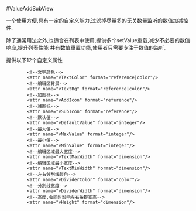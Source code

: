 #ValueAddSubView

一个使用方便,具有一定的自定义能力,过滤掉尽量多的无关数量监听的数值加减控件.

除了通常用法之外,也适合在列表中使用,提供多个setValue重载,减少不必要的数值响应,提升列表性能
并有数值重置功能,使用者只需要专注于数值的监听.

提供以下12个自定义属性
```
        <!--文字颜色-->
        <attr name="vTextColor" format="reference|color"/>
        <!--编辑区背景-->
        <attr name="vTextBg" format="reference|color"/>
        <!--加图标-->
        <attr name="vAddIcon" format="reference"/>
        <!--减图标-->
        <attr name="vSubIcon" format="reference"/>
        <!--默认值-->
        <attr name="vDefaultValue" format="integer"/>
        <!--最大值-->
        <attr name="vMaxValue" format="integer"/>
        <!--最小值-->
        <attr name="vMinValue" format="integer"/>
        <!--编辑区域最大宽度-->
        <attr name="vTextMaxWidth" format="dimension"/>
        <!--编辑区域最小宽度-->
        <attr name="vTextMinWidth" format="dimension"/>
        <!--左右分割线颜色-->
        <attr name="vDividerColor" format="color"/>
        <!--分割线宽度-->
        <attr name="vDividerWidth" format="dimension"/>
        <!--高度,会同时影响左右按键宽高-->
        <attr name="vHeight" format="dimension"/>
```

